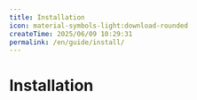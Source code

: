 ```yaml
---
title: Installation
icon: material-symbols-light:download-rounded
createTime: 2025/06/09 10:29:31
permalink: /en/guide/install/
---
```

# Installation
